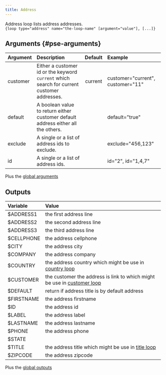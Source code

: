 ```yaml
---
title: Address
---
```


Address loop lists address addresses.  
`{loop type="address" name="the-loop-name" [argument="value"], [...]}`

## Arguments {#pse-arguments}

| Argument      | Description                                                                                | Default         | Example                           |
| ------------- |:-------------------------------------------------------------------------------------------| :-------------: | :-------------------------------- |
| customer      | Either a customer id or the keyword `current` which search for current customer addresses. |  current        | customer="current", customer="11" |
| default       | A boolean value to return either customer default address either all the others.           |                 | default="true"                    |
| exclude       | A single or a list of address ids to exclude.                                              |                 | exclude="456,123"                 |
| id            | A single or a list of address ids.                                                         |                 |  id="2", id="1,4,7"               |

Plus the [global arguments](./global_arguments)

## Outputs

| Variable                                                              | Value                                                                                 |
| :-------------------------------------------------------------------  | :------------------------------------------------------------------------------------ |
| $ADDRESS1                                                             | the first address line                                                                |
| $ADDRESS2                                                             | the second address line                                                               |
| $ADDRESS3                                                             | the third address line                                                                |
| $CELLPHONE                                                            | the address cellphone                                                                 |
| $CITY                                                                 | the address city                                                                      |
| $COMPANY                                                              | the address company                                                                   |
| $COUNTRY                                                              | the address country which might be use in [country loop](./Country)                   |
| $CUSTOMER                                                             | the customer the address is link to which might be use in [customer loop](./Customer) |
| $DEFAULT                                                              | return if address title is by default address                                         |
| $FIRSTNAME                                                            | the address firstname                                                                 |
| $ID                                                                   | the address id                                                                        |
| $LABEL                                                                | the address label                                                                     |
| $LASTNAME                                                             | the address lastname                                                                  |
| $PHONE                                                                | the address phone                                                                     |
| $STATE                                                                |                                                                                       |
| $TITLE                                                                | the address title which might be use in [title loop](./Title)                         |
| $ZIPCODE                                                              | the address zipcode                                                                   |

Plus the [global outputs](./global_outputs)
